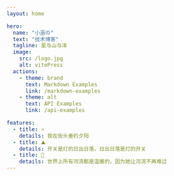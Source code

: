 ```yaml
---
layout: home

hero:
  name: "小涵の"
  text: "技术博客"
  tagline: 星与山与泽
  image:
    src: /logo.jpg
    alt: vitePress
  actions:
    - theme: brand
      text: Markdown Examples
      link: /markdown-examples
    - theme: alt
      text: API Examples
      link: /api-examples

features:
  - title: ⭐️
    details: 我在街头垂钓夕阳
  - title: ⛰
    details: 开关是灯的日出日落，日出日落是灯的开关
  - title: 🫶
    details: 世界上所有河流都是温暖的，因为她让河流不再难过
---
```

